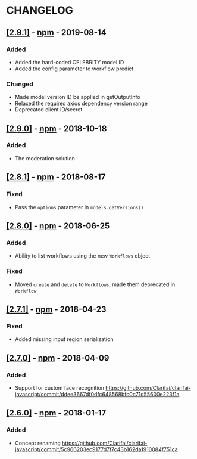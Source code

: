 # CHANGELOG

## [[2.9.1]](https://github.com/Clarifai/clarifai-javascript/releases/tag/2.9.1) - [npm](https://www.npmjs.com/package/clarifai/v/2.9.1) - 2019-08-14

### Added
- Added the hard-coded CELEBRITY model ID
- Added the config parameter to workflow predict

### Changed
- Made model version ID be applied in getOutputInfo
- Relaxed the required axios dependency version range
- Deprecated client ID/secret

## [[2.9.0]](https://github.com/Clarifai/clarifai-javascript/releases/tag/2.9.0) - [npm](https://www.npmjs.com/package/clarifai/v/2.9.0) - 2018-10-18

### Added
- The moderation solution

## [[2.8.1]](https://github.com/Clarifai/clarifai-javascript/releases/tag/2.8.1) - [npm](https://www.npmjs.com/package/clarifai/v/2.8.1) - 2018-08-17

### Fixed
- Pass the `options` parameter in `models.getVersions()`

## [[2.8.0]](https://github.com/Clarifai/clarifai-javascript/releases/tag/2.8.0) - [npm](https://www.npmjs.com/package/clarifai/v/2.8.0) - 2018-06-25

### Added
- Ability to list workflows using the new `Workflows` object

### Fixed
- Moved `create` and `delete` to `Workflows`, made them deprecated in `Workflow`

## [[2.7.1]](https://github.com/Clarifai/clarifai-javascript/releases/tag/2.7.1) - [npm](https://www.npmjs.com/package/clarifai/v/2.7.1) - 2018-04-23

### Fixed
- Added missing input region serialization

## [[2.7.0]](https://github.com/Clarifai/clarifai-javascript/releases/tag/2.7.0) - [npm](https://www.npmjs.com/package/clarifai/v/2.7.0) - 2018-04-09

### Added
- Support for custom face recognition https://github.com/Clarifai/clarifai-javascript/commit/ddee3667df0dfc648568bfc0c71d55600e223f1a

## [[2.6.0]](https://github.com/Clarifai/clarifai-javascript/releases/tag/2.6.0) - [npm](https://www.npmjs.com/package/clarifai/v/2.6.0) - 2018-01-17

### Added
- Concept renaming https://github.com/Clarifai/clarifai-javascript/commit/5c966203ec9177d7f7c43b162da1910084f751ca
